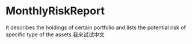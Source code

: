 # MonthlyRiskReport
It describes the holdings of certain portfolio and lists the potential risk of specific type of the assets.我来试试中文
